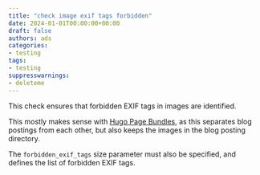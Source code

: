 ```yaml
---
title: "check image exif tags forbidden"
date: 2024-01-01T00:00:00+00:00
draft: false
authors: ads
categories:
- testing
tags:
- testing
suppresswarnings:
- deleteme
---
```


This check ensures that forbidden EXIF tags in images are identified.

This mostly makes sense with [Hugo Page Bundles](https://gohugo.io/content-management/page-bundles/), as this separates blog postings from each other, but also keeps the images in the blog posting directory.

The `forbidden_exif_tags` size parameter must also be specified, and defines the list of forbidden EXIF tags.
